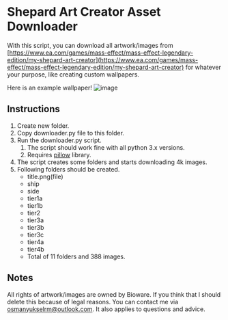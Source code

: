 # Shepard Art Creator Asset Downloader
With this script, you can download all artwork/images from [https://www.ea.com/games/mass-effect/mass-effect-legendary-edition/my-shepard-art-creator](https://www.ea.com/games/mass-effect/mass-effect-legendary-edition/my-shepard-art-creator)
for whatever your purpose, like creating custom wallpapers.

Here is an example wallpaper!
![image](https://github.com/osman-yuksel/Shepard-Art-Creator-Asset-Downloader/blob/main/me-wallpaper.png?raw=true)

<h2>Instructions</h2>

1. Create new folder.
2. Copy downloader.py file to this folder.
3. Run the downloader.py script.
	1. The script should work fine with all python 3.x versions.
	2. Requires [pillow](https://pypi.org/project/Pillow/) library.
4. The script creates some folders and starts downloading 4k images.
5. Following folders should be created.
	- title.png(file)
	- ship
	- side
	- tier1a
	- tier1b
	- tier2
	- tier3a
	- tier3b
	- tier3c
	- tier4a
	- tier4b
	- Total of 11 folders and 388 images.

<h2>Notes</h2>

All rights of artwork/images are owned by Bioware. If you think that I should delete this because of legal reasons. You can contact me via osmanyukselrm@outlook.com. It also applies to questions and advice.
